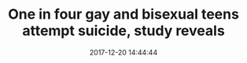 ---
_external_link: http://www.gaytimes.co.uk/life/one-four-gay-bisexual-teens-attempt-suicide-study-reveals/
archived_url: https://web.archive.org/web/20210616191655/https://www.gaytimes.co.uk/life/one-four-gay-bisexual-teens-attempt-suicide-study-reveals/
article: 'Gay and bisexual youth have a "tragically high" risk of suicidal behaviour,
  a new study has claimed. In a research letter published by the Journal of the American
  Medical Association (JAMA), it was reported that gay, lesbian, bisexual and questioning
  high schoolers in the US had a much higher risk of suicide than straight people.
  Using data from the 2015 National Youth Risk Behaviour Survey, it was found that
  40% of LGBQ youth had seriously considered suicide, 35% had planned suicide, and
  25% had attempted suicide. In comparison to heterosexual teens, 15% had considered
  suicide, 12% had planned suicide, and 6% had attempted suicide. "LGBQ teens face
  staggeringly high suicide risks," senior study author John Ayers, a researcher at
  San Diego State University, told Reuters. "We must recognise LGBQ teen suicide is
  a national public health crisis and bring extraordinary resources to bear to address
  the crisis." Related: Legalisation of same-sex marriage linked to drop in teen suicide
  attempts Of the national survey, which involved almost 16,000 youth, 89% of the
  participants identified as heterosexual, 2% identified as gay or lesbian, 6% identified
  as bisexual, and 3.2% said they were questioning or unsure about their sexual identity.
  Teens who identified as bisexual were at most risk, according to the study, with
  46% saying they had considered suicide in the past year. "Just fearing how their
  family or friends may react to their sexual orientation can isolate youth and profoundly
  harm their mental health," sociologist Anna Mueller, from the University of Chicago,
  told Science News. "Only when we provide them with a climate that does that will
  we begin to see suicidality drop off in this vulnerable population." The 2015 survey
  didnt ask about respondents gender identity, meaning data for transgender people
  arent available. Last year, a UK study found that young gay and bisexual men are
  six times more likely to attempt suicide or self harm compared to men in the same
  group aged over 45, and are twice as likely to suffer from depression or anxiety.'
date: '2017-12-20 14:44:44'
description: They're at a higher risk than their heterosexual peers.
headline: One in four gay and bisexual teens attempt suicide, study reveals
image:
  focal_point: Smart
original_url: http://www.gaytimes.co.uk/life/one-four-gay-bisexual-teens-attempt-suicide-study-reveals/
outline_html: '<figure><img alt="" sizes="(max-width: 590px) 100vw, 590px" src="https://www.gaytimes.co.uk/wp-content/uploads/2017/12/man-homophobia-sad-upset.jpg"
  srcset="https://www.gaytimes.co.uk/wp-content/uploads/2017/12/man-homophobia-sad-upset.jpg
  784w, https://www.gaytimes.co.uk/wp-content/uploads/2017/12/man-homophobia-sad-upset-300x187.jpg
  300w, https://www.gaytimes.co.uk/wp-content/uploads/2017/12/man-homophobia-sad-upset-768x479.jpg
  768w, https://www.gaytimes.co.uk/wp-content/uploads/2017/12/man-homophobia-sad-upset-134x84.jpg
  134w, https://www.gaytimes.co.uk/wp-content/uploads/2017/12/man-homophobia-sad-upset-105x65.jpg
  105w"></img></figure>

  <h4>Gay and bisexual youth have a &ldquo;tragically high&rdquo; risk of suicidal
  behaviour, a new study has claimed.</h4>

  <p>In a <a href="https://jamanetwork.com/journals/jama/article-abstract/2666491?redirect=true">research
  letter</a> published by the Journal of the American Medical Association (JAMA),
  it was reported that gay, lesbian, bisexual and questioning high schoolers in the
  US had a much higher risk of suicide than straight people.</p>

  <p>Using data from the 2015 National Youth Risk Behaviour Survey, it was found that
  40% of LGBQ youth had seriously considered suicide, 35% had planned suicide, and
  25% had attempted suicide.</p>

  <p>In comparison to heterosexual teens, 15% had considered suicide, 12% had planned
  suicide, and 6% had attempted suicide.</p>

  <p>&ldquo;LGBQ teens face staggeringly high suicide risks,&rdquo; senior study author
  John Ayers, a researcher at San Diego State University, told <a href="https://www.reuters.com/article/us-health-teens-lgbq-suicide/one-in-four-gay-lesbian-bisexual-teens-attempt-suicide-idUSKBN1ED2LS">Reuters</a>.</p>

  <p>&ldquo;We must recognise LGBQ teen suicide is a national public health crisis
  and bring extraordinary resources to bear to address the crisis.&rdquo;</p>

  <p><a href="https://cd-gaytimes.j.layershift.co.uk/news/63393/legalisation-gay-marriage-america-linked-drop-youth-suicide/"><strong>Related:
  Legalisation of same-sex marriage linked to drop in teen suicide attempts</strong></a></p>

  <p>Of the national survey, which involved almost 16,000 youth, 89% of the participants
  identified as heterosexual, 2% identified as gay or lesbian, 6% identified as bisexual,
  and 3.2% said they were questioning or unsure about their sexual identity.</p>

  <p>Teens who identified as bisexual were at most risk, according to the study, with
  46% saying they had considered suicide in the past year.</p>

  <p>&ldquo;Just fearing how their family or friends may react to their sexual orientation
  can isolate youth and profoundly harm their mental health,&rdquo; sociologist Anna
  Mueller, from the University of Chicago, told <a href="https://www.sciencenews.org/article/gay-lesbian-and-bisexual-teens-report-tragically-high-suicide-risk">Science
  News</a>.</p>

  <p>&ldquo;Only when we provide them with a climate that does that will we begin
  to see suicidality drop off in this vulnerable population.&rdquo;</p>

  <p>The 2015 survey didn&rsquo;t ask about respondents&rsquo; gender identity, meaning
  data for transgender people aren&rsquo;t available.</p>

  <p>Last year, a <a href="https://cd-gaytimes.j.layershift.co.uk/news/35085/young-gay-bisexual-men-six-times-likely-attempt-suicide-older-men-study-finds/">UK
  study</a> found that young gay and bisexual men are six times more likely to attempt
  suicide or self harm compared to men in the same group aged over 45, and are twice
  as likely to suffer from depression or anxiety.</p>'
outline_img: https://www.google.com/s2/favicons?domain=gaytimes.co.uk
publication: GAY TIMES
summary: Gay and bisexual youth have a "tragically high" risk of suicidal behaviour,
  a new study has claimed. Using data from the 2015 National Youth Risk Behaviour
  Survey, it was found that 40% of LGBQ youth had seriously considered suicide, 35%
  had planned suicide, and 25% had attempted suicide. In comparison...
title: One in four gay and bisexual teens attempt suicide, study reveals

---